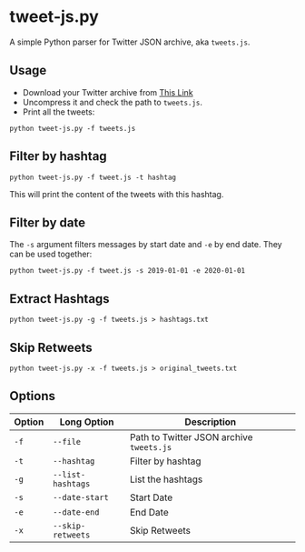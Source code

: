 # tweet-js.py #

A simple Python parser for Twitter JSON archive, aka `tweets.js`.


## Usage ##

- Download your Twitter archive from [This Link](https://x.com/settings/download_your_data)
- Uncompress it and check the path to `tweets.js`.
- Print all the tweets:

```
python tweet-js.py -f tweets.js
```


## Filter by hashtag ##

```
python tweet-js.py -f tweet.js -t hashtag
```

This will print the content of the tweets with this hashtag.


## Filter by date ##

The `-s` argument filters messages by start date and `-e` by end date. They can be used together:

```
python tweet-js.py -f tweet.js -s 2019-01-01 -e 2020-01-01
```

## Extract Hashtags ##

```
python tweet-js.py -g -f tweets.js > hashtags.txt
```


## Skip Retweets ##

```
python tweet-js.py -x -f tweets.js > original_tweets.txt
```


## Options ##

| Option | Long Option | Description |
| - | - | - |
| `-f` | `--file` | Path to Twitter JSON archive  `tweets.js` |
| `-t` | `--hashtag` | Filter by hashtag |
| `-g` | `--list-hashtags` | List the hashtags |
| `-s` | `--date-start` | Start Date |
| `-e` | `--date-end` | End Date |
| `-x` | `--skip-retweets` | Skip Retweets |
